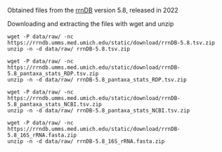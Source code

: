 Obtained files from the [rrnDB](https://rrndb.umms.med.umich.edu/static/download/) version 5.8, released in 2022

Downloading and extracting the files with wget and unzip
```
wget -P data/raw/ -nc https://rrndb.umms.med.umich.edu/static/download/rrnDB-5.8.tsv.zip
unzip -n -d data/raw/ rrnDB-5.8.tsv.zip

wget -P data/raw/ -nc https://rrndb.umms.med.umich.edu/static/download/rrnDB-5.8_pantaxa_stats_RDP.tsv.zip 
unzip -n -d data/raw/ rrnDB-5.8_pantaxa_stats_RDP.tsv.zip

wget -P data/raw/ -nc https://rrndb.umms.med.umich.edu/static/download/rrnDB-5.8_pantaxa_stats_NCBI.tsv.zip 
unzip -n -d data/raw/ rrnDB-5.8_pantaxa_stats_NCBI.tsv.zip

wget -P data/raw/ -nc https://rrndb.umms.med.umich.edu/static/download/rrnDB-5.8_16S_rRNA.fasta.zip
unzip -n -d data/raw/ rrnDB-5.8_16S_rRNA.fasta.zip
```

